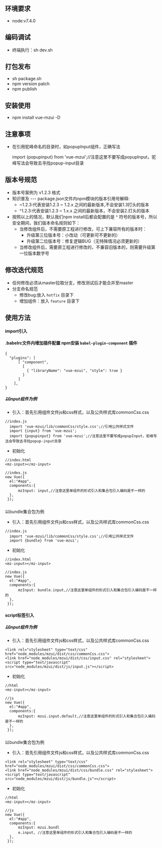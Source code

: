 


## 环境要求
* node:v7.4.0


## 编码调试

* 终端执行：sh dev.sh

## 打包发布

* sh package.sh
* npm version patch
* npm publish

## 安装使用
* npm install vue-mzui -D


## 注意事项
*  在引用驼峰命名的目录时，如popupInput组件，正确写法
   
   import {popupinput} from 'vue-mzui';//注意这里不要写成popupInput，驼峰写法会导致去寻找popup-input目录

## 版本号规范
* 版本号案例为 v1.2.3 格式
* 知识普及 --- package.json文件内npm模块的版本引用号解释:
  * ~1.2.3:代表安装1.2.3 ~ 1.2.x 之间的最新版本,不会安装1.3打头的版本
  * ^1.2.3:代表安装1.2.3 ~ 1.x.x 之间的最新版本，不会安装2.打头的版本
* 按照以上的情况，默认我们npm install后都会配置的是 ^ 符号的版本号，所以安全期间，我们版本命名规则如下：
  * 当修改组件后，不需要原工程进行修改，可上下兼容所有的版本时：
    * 升级第三位版本号：小改动（可更新可不更新的）
    * 升级第二位版本号：修复逻辑BUG（无特殊情况必须更新的）
  * 当修改组件后，需要原工程进行修改的，不兼容旧版本的，则需要升级第一位版本数字号

## 修改迭代规范
* 任何修改必须从master拉取分支，修改测试后才能合并至master
* 分支命名规范
  * 修改bug:放入 `hotfix` 目录下
  * 增加组件：放入 `feature` 目录下
  



## 使用方法

#### import引入
#### .babelrc文件内增加插件配置 npm安装 `babel-plugin-component` 插件

```
{
  "plugins": [
      [ "component", 
        [
          { "libraryName": "vue-mzui", "style": true }
        ]
      ]
    ],
}
```

##### 以input组件为例
* 引入：首先引用组件文件js和css样式，以及公共样式库commonCss.css
```
//index.js
  import 'vue-mzui/lib/commonCss/style.css';//引用公共样式文件
  import {input} from 'vue-mzui';
  import {popupinput} from 'vue-mzui';//注意这里不要写成popupInput，驼峰写法会导致去寻找popup-input目录

```
* 初始化
```
//index.html
<mz-input></mz-input>

//index.js
new Vue({
  el:"#app",
  components:{
      mzInput: input,//注意这里单组件的形式引入和集合包引入编码是不一样的
  },
 });
```
#####
 以bundle集合包为例

* 引入：首先引用组件文件js和css样式，以及公共样式库commonCss.css
```
//index.js
  import 'vue-mzui/lib/commonCss/style.css';//引用公共样式文件
  import {bundle} from 'vue-mzui';
```
* 初始化
```
//index.html
<mz-input></mz-input>

//index.js
new Vue({
  el:"#app",
  components:{
      mzInput: bundle.input,//注意这里单组件的形式引入和集合包引入编码是不一样的
  },
 });
```




#### script标签引入

##### 以input组件为例
* 引入：首先引用组件文件js和css样式，以及公共样式库commonCss.css
```
<link rel="stylesheet" type="text/css" href="node_modules/mzui/dist/css/commonCss.css">
<link href="node_modules/mzui/dist/css/input.css" rel="stylesheet">
<script type="text/javascript" src="node_modules/mzui/dist/js/input.js"></script>
```
* 初始化
```
//html
<mz-input></mz-input>

//js
new Vue({
  el:"#app",
  components:{
      mzInput: mzui.input.default,//注意这里单组件的形式引入和集合包引入编码是不一样的
  },
 });
```
#####
 以bundle集合包为例

* 引入：首先引用组件文件js和css样式，以及公共样式库commonCss.css
```
<link rel="stylesheet" type="text/css" href="node_modules/mzui/dist/css/commonCss.css">
<link href="node_modules/mzui/dist/css/bundle.css" rel="stylesheet">
<script type="text/javascript" src="node_modules/mzui/dist/js/bundle.js"></script>
```
* 初始化
```
//html
<mz-input></mz-input>

//js
new Vue({
  el:"#app",
  components:{
      mzInput: mzui.bundl
      e.input, //注意这里单组件的形式引入和集合包引入编码是不一样的
  },
 });

```





